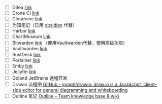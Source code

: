 - [ ] Gitea [link](https://gitea.io/zh-cn/)
- [ ] Drone CI [link](https://www.drone.io/)
- [ ] Cloudreve [link](https://cloudreve.org/)
- [ ] 为知笔记（已用 [obsidian](https://obsidian.md/) 代替）
- [ ] Harbor [link](https://goharbor.io/)
- [ ] ChartMuseum [link](https://chartmuseum.com/)
- [ ] Bitwarden [link](https://bitwarden.com/open-source/) （使用Vaultwarden代替，使用高级功能）
- [ ] Vaultwarden [link](https://github.com/dani-garcia/vaultwarden)
- [ ] RustDesk [link](https://rustdesk.com/)
- [ ] Portainer [link](https://www.portainer.io/)
- [ ] Emby [link](https://emby.media/)
- [ ] Jellyfin [link](https://jellyfin.org/)
- [ ] Goland JetBrains 远程开发
- [ ] Drawio 流程图 [GitHub - jgraph/drawio: draw.io is a JavaScript, client-side editor for general diagramming and whiteboarding](https://github.com/jgraph/drawio)
- [ ] Outline 笔记 [Outline – Team knowledge base & wiki](https://www.getoutline.com/)